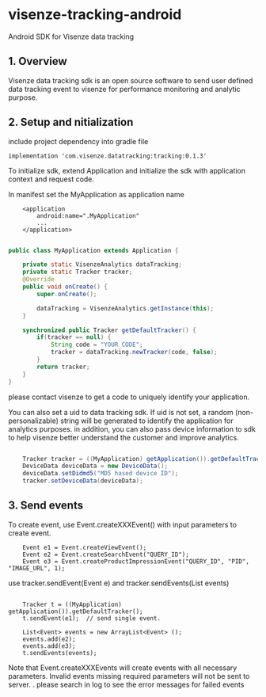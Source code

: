 # visenze-tracking-android

Android SDK for Visenze data tracking


## 1. Overview

Visenze data tracking sdk is an open source software to send user defined data tracking event to visenze for performance monitoring and analytic purpose.

## 2. Setup and nitialization
include project dependency into gradle file

```
implementation 'com.visenze.datatracking:tracking:0.1.3'
```


To initialize sdk, extend Application and initialize the sdk with application context and request code.

In manifest set the MyApplication as application name

```
    <application
        android:name=".MyApplication"
        ...
    </application>
```


```java

public class MyApplication extends Application {

    private static VisenzeAnalytics dataTracking;
    private static Tracker tracker;
    @Override
    public void onCreate() {
        super.onCreate();

        dataTracking = VisenzeAnalytics.getInstance(this);
    }

    synchronized public Tracker getDefaultTracker() {
        if(tracker == null) {
            String code = "YOUR CODE";
            tracker = dataTracking.newTracker(code, false);
        }
        return tracker;
    }
}

```

please contact visenze to get a code to uniquely identify your application.

You can also set a uid to data tracking sdk. If uid is not set, a random (non-personalizable) string will be generated to identify the application for analytics purposes.
in addition, you can also pass device information to sdk to help visenze better understand the customer and improve analytics.

```java

    Tracker tracker = ((MyApplication) getApplication()).getDefaultTracker();
    DeviceData deviceData = new DeviceData();
    deviceData.setDidmd5("MD5 hased device ID");
    tracker.setDeviceData(deviceData);

```

## 3. Send events

To create event,  use Event.createXXXEvent() with input parameters to create event.

```
    Event e1 = Event.createViewEvent();
    Event e2 = Event.createSearchEvent("QUERY_ID");
    Event e3 = Event.createProductImpressionEvent("QUERY_ID", "PID", "IMAGE_URL", 1);
```

use tracker.sendEvent(Event e) and tracker.sendEvents(List<Event> events)

```

    Tracker t = ((MyApplication) getApplication()).getDefaultTracker();
    t.sendEvent(e1);  // send single event.

    List<Event> events = new ArrayList<Event> ();
    events.add(e2);
    events.add(e3);
    t.sendEvents(events);
```

Note that Event.createXXXEvents will create events with all necessary parameters. Invalid events missing required parameters will not be sent to server.
                                                                                  .
please search in log to see the error messages for failed events
